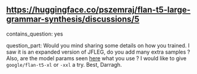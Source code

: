 ## https://huggingface.co/pszemraj/flan-t5-large-grammar-synthesis/discussions/5

contains_question: yes

question_part: Would you mind sharing some details on how you trained. I saw it is an expanded version of JFLEG, do you add many extra samples ? Also, are the model params seen [here](https://huggingface.co/pszemraj/t5-v1_1-base-ft-jflAUG) what you use ? I would like to give `google/flan-t5-xl` or `-xxl` a try. Best, Darragh.